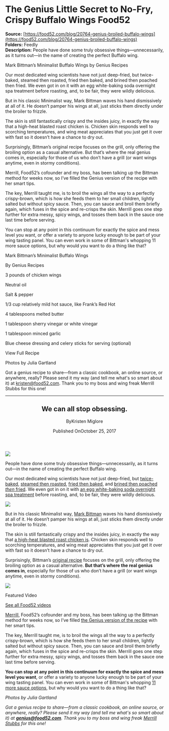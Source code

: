 # The Genius Little Secret to No-Fry, Crispy Buffalo Wings Food52

**Source:** [https://food52.com/blog/20764-genius-broiled-buffalo-wings](https://food52.com/blog/20764-genius-broiled-buffalo-wings)  
**Folders:** Feedly  
**Description:** People have done some truly obsessive things—unnecessarily, as it turns out—in the name of creating the perfect Buffalo wing.

Mark Bittman’s Minimalist Buffalo Wings
by Genius Recipes

Our most dedicated wing scientists have not just deep-fried, but twice-baked, steamed then roasted, fried then baked, and brined then poached then fried. We even got in on it with an egg white-baking soda overnight spa treatment before roasting, and, to be fair, they were wildly delicious.

But in his classic Minimalist way, Mark Bittman waves his hand dismissively at all of it. He doesn’t pamper his wings at all, just sticks them directly under the broiler to frizzle.

The skin is still fantastically crispy and the insides juicy, in exactly the way that a high-heat blasted roast chicken is. Chicken skin responds well to scorching temperatures, and wing meat appreciates that you just get it over with fast so it doesn’t have a chance to dry out.

Surprisingly, Bittman’s original recipe focuses on the grill, only offering the broiling option as a casual alternative. But that’s where the real genius comes in, especially for those of us who don’t have a grill (or want wings anytime, even in stormy conditions).

Merrill, Food52’s cofounder and my boss, has been talking up the Bittman method for weeks now, so I’ve filled the Genius version of the recipe with her smart tips.

The key, Merrill taught me, is to broil the wings all the way to a perfectly crispy-brown, which is how she feeds them to her small children, lightly salted but without spicy sauce. Then, you can sauce and broil them briefly again, which fuses in the spice and re-crisps the skin. Merrill goes one step further for extra messy, spicy wings, and tosses them back in the sauce one last time before serving.

You can stop at any point in this continuum for exactly the spice and mess level you want, or offer a variety to anyone lucky enough to be part of your wing tasting panel. You can even work in some of Bittman's whopping 11 more sauce options, but why would you want to do a thing like that?

Mark Bittman’s Minimalist Buffalo Wings

By Genius Recipes

3 pounds of chicken wings

Neutral oil

Salt & pepper

1/3 cup relatively mild hot sauce, like Frank’s Red Hot

4 tablespoons melted butter

1 tablespoon sherry vinegar or white vinegar

1 tablespoon minced garlic

Blue cheese dressing and celery sticks for serving (optional)

View Full Recipe

Photos by Julia Gartland

Got a genius recipe to share—from a classic cookbook, an online source, or anywhere, really? Please send it my way (and tell me what's so smart about it) at kristen@food52.com. Thank you to my boss and wing freak Merrill Stubbs for this one!

---

<article><header><h2>We can all stop obsessing.</h2><div><p><span>By</span><span>Kristen Miglore</span></p><p><span>Published On</span><time>October 25, 2017</time></p></div></header><div><img src="https://images.food52.com/YMn-fFixcUbjcxXsMkjrhRy1pfA=/ff92f383-906a-4ef2-8e8c-6c7c834b43ac--2017-1018_mark-bittman-buffalo-chicken-wings-genius_julia-gartland-280.jpg?w=1080&amp;q=75"></div><div><div><div><div><div><p>People have done some truly obsessive things—unnecessarily, as it turns out—in the name of creating the perfect Buffalo wing.</p></div></div></div><div><div><div><p>Our most dedicated wing scientists have not just deep-fried, but <a href="http://www.recipetineats.com/truly-crispy-oven-baked-buffalo-wings-my-wings-cookbook/">twice-baked</a>, <a href="http://www.foodnetwork.com/recipes/alton-brown/buffalo-wings-recipe-1937515">steamed then roasted</a>, <a href="http://www.foodnetwork.com/recipes/food-network-kitchen/buffalo-style-chicken-wings-recipe-1928161">fried then baked</a>, and <a href="https://food52.com/recipes/15897-ultimate-make-at-home-buffalo-wings">brined then poached <em>then</em> fried</a>. We even got in on it with <a href="https://food52.com/blog/9641-ideas-in-food-s-korean-style-chicken-wings">an egg white-baking soda overnight spa treatment</a> before roasting, and, to be fair, they were wildly delicious.</p></div></div></div><div><div><img src="https://images.food52.com/LjB6gWUDTpkK37OE3mQ5A-h1mFQ=/8e9d8b91-c530-4a05-8e6b-2ab154f33312--2017-1018_mark-bittman-buffalo-chicken-wings-genius_julia-gartland-199.jpg?w=1080&amp;q=75"></div></div><div><div><div><p>But in his classic Minimalist way, <a href="http://markbittman.com/">Mark Bittman</a> waves his hand dismissively at all of it. He doesn’t pamper his wings at all, just sticks them directly under the broiler to frizzle.</p></div></div></div><div><div><div><p>The skin is still fantastically crispy and the insides juicy, in exactly the way that <a href="https://food52.com/recipes/17568-barbara-kafka-s-simplest-roast-chicken">a high-heat blasted roast chicken is</a>. Chicken skin responds well to scorching temperatures, and wing meat appreciates that you just get it over with fast so it doesn’t have a chance to dry out.</p></div></div></div><div><div><div><p>Surprisingly, Bittman’s <a href="https://cooking.nytimes.com/recipes/1015016-buffalo-chicken-wings">original recipe</a> focuses on the grill, only offering the broiling option as a casual alternative. <strong>But that’s where the real genius comes in</strong>, especially for those of us who don’t have a grill (or want wings anytime, even in stormy conditions).</p></div></div></div><div><div><img src="https://images.food52.com/5isQmEHmSR2LM6VddJb4IuNl-KE=/444a6b8a-c80e-4350-87f0-14a0d5fc2126--2017-1018_mark-bittman-buffalo-chicken-wings-genius_julia-gartland-229.jpg?w=1080&amp;q=75"></div></div></div></div><div><div><div><div><div><p>Featured Video</p></div><div><div><a href="https://food52.com/watch">See all Food52 videos</a></div></div></div></div><div><div><div><p><a href="https://food52.com/users/21-merrill-stubbs">Merrill</a>, Food52’s cofounder and my boss, has been talking up the Bittman method for weeks now, so I’ve filled <a href="https://food52.com/recipes/73853-mark-bittman-s-minimalist-buffalo-wings">the Genius version of the recipe</a> with her smart tips.</p></div></div></div><div><div><div><p>The key, Merrill taught me, is to broil the wings all the way to a perfectly crispy-brown, which is how she feeds them to her small children, lightly salted but without spicy sauce. Then, you can sauce and broil them briefly again, which fuses in the spice and re-crisps the skin. Merrill goes one step further for extra messy, spicy wings, and tosses them back in the sauce one last time before serving.</p></div></div></div><div><div><div><p><strong>You can stop at any point in this continuum for exactly the spice and mess level you want</strong>, or offer a variety to anyone lucky enough to be part of your wing tasting panel. You can even work in some of Bittman's whopping <a href="http://www.nytimes.com/2013/09/01/magazine/the-key-to-a-truly-great-chicken-wing.html">11 more sauce options</a>, but why would you want to do a thing like that?</p></div></div></div><div><div><div><p><em>Photos by Julia Gartland</em></p></div></div></div><div><div><div><p><em>Got a genius recipe to share—from a classic cookbook, an online source, or anywhere, really? Please send it my way (and tell me what's so smart about it) at <a href="mailto:genius@food52.com"><strong>genius@food52.com</strong></a>. Thank you to my boss and wing freak <a href="https://food52.com/users/21-merrill-stubbs">Merrill Stubbs</a> for this one!</em></p></div></div></div></div></div></article>